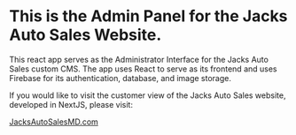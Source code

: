 # This is the Admin Panel for the Jacks Auto Sales Website.

This react app serves as the Administrator Interface for the Jacks Auto Sales custom CMS. The app uses React to serve as its frontend and uses Firebase for its authentication, database, and image storage.

If you would like to visit the customer view of the Jacks Auto Sales website, developed in NextJS, please visit:

[JacksAutoSalesMD.com](https://jacksautosalesmd.com)
